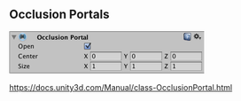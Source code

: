 ## Occlusion Portals

![](./OcclusionPortal.png)


https://docs.unity3d.com/Manual/class-OcclusionPortal.html
